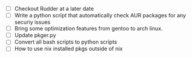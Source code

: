 - [ ] Checkout Rudder at a later date
- [ ] Write a python script that automatically check AUR packages for any securiy issues
- [ ] Bring some optimization features from gentoo to arch linux.
- [ ] Update pkger.py
- [ ] Convert all bash scripts to python scripts
- [ ] How to use nix installed pkgs outside of nix
